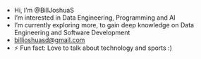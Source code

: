 - Hi, I’m @BillJoshuaS
- I’m interested in Data Engineering, Programming and AI
- I’m currently exploring more, to gain deep knowledge on Data Engineering and Software Development
- billjoshuasd@gmail.com
- ⚡ Fun fact: Love to talk about technology and sports :)

<!---
BillJoshuaS/BillJoshuaS is a ✨ special ✨ repository because its `README.md` (this file) appears on your GitHub profile.
You can click the Preview link to take a look at your changes.
--->
